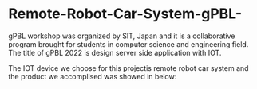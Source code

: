 # Remote-Robot-Car-System-gPBL-

gPBL workshop was organized by SIT, Japan and it is a collaborative program brought for students in computer science and engineering field. The title of gPBL 2022 is
design server side application with IOT. 

The IOT device we choose for this projectis remote robot car system and the product we accomplised was showed in below:

